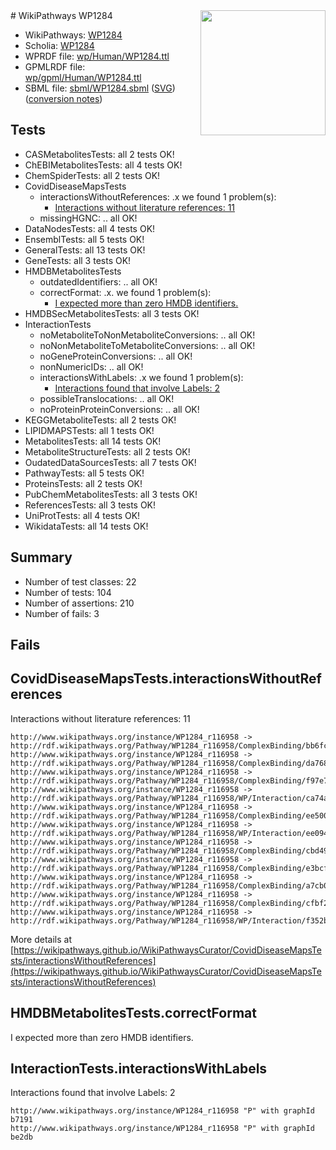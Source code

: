 <img style="float: right; width: 200px" src="../logo.png" />
# WikiPathways WP1284

* WikiPathways: [WP1284](https://identifiers.org/wikipathways:WP1284)
* Scholia: [WP1284](https://scholia.toolforge.org/wikipathways/WP1284)
* WPRDF file: [wp/Human/WP1284.ttl](../wp/Human/WP1284.ttl)
* GPMLRDF file: [wp/gpml/Human/WP1284.ttl](../wp/gpml/Human/WP1284.ttl)
* SBML file: [sbml/WP1284.sbml](../sbml/WP1284.sbml) ([SVG](../sbml/WP1284.svg)) ([conversion notes](../sbml/WP1284.txt))

## Tests
* CASMetabolitesTests: all 2 tests OK!
* ChEBIMetabolitesTests: all 4 tests OK!
* ChemSpiderTests: all 2 tests OK!
* CovidDiseaseMapsTests
    * interactionsWithoutReferences: .x we found 1 problem(s):
        * [Interactions without literature references: 11](#9701cce2)
    * missingHGNC: .. all OK!
* DataNodesTests: all 4 tests OK!
* EnsemblTests: all 5 tests OK!
* GeneralTests: all 13 tests OK!
* GeneTests: all 3 tests OK!
* HMDBMetabolitesTests
    * outdatedIdentifiers: .. all OK!
    * correctFormat: .x. we found 1 problem(s):
        * [I expected more than zero HMDB identifiers.](#ad154c1e)
* HMDBSecMetabolitesTests: all 3 tests OK!
* InteractionTests
    * noMetaboliteToNonMetaboliteConversions: .. all OK!
    * noNonMetaboliteToMetaboliteConversions: .. all OK!
    * noGeneProteinConversions: .. all OK!
    * nonNumericIDs: .. all OK!
    * interactionsWithLabels: .x we found 1 problem(s):
        * [Interactions found that involve Labels: 2](#630d2679)
    * possibleTranslocations: .. all OK!
    * noProteinProteinConversions: .. all OK!
* KEGGMetaboliteTests: all 2 tests OK!
* LIPIDMAPSTests: all 1 tests OK!
* MetabolitesTests: all 14 tests OK!
* MetaboliteStructureTests: all 2 tests OK!
* OudatedDataSourcesTests: all 7 tests OK!
* PathwayTests: all 5 tests OK!
* ProteinsTests: all 2 tests OK!
* PubChemMetabolitesTests: all 3 tests OK!
* ReferencesTests: all 3 tests OK!
* UniProtTests: all 4 tests OK!
* WikidataTests: all 14 tests OK!


## Summary

* Number of test classes: 22
* Number of tests: 104
* Number of assertions: 210
* Number of fails: 3

## Fails

<a name="9701cce2" />

## CovidDiseaseMapsTests.interactionsWithoutReferences

Interactions without literature references: 11
```
http://www.wikipathways.org/instance/WP1284_r116958 -> http://rdf.wikipathways.org/Pathway/WP1284_r116958/ComplexBinding/bb6fc
http://www.wikipathways.org/instance/WP1284_r116958 -> http://rdf.wikipathways.org/Pathway/WP1284_r116958/ComplexBinding/da768
http://www.wikipathways.org/instance/WP1284_r116958 -> http://rdf.wikipathways.org/Pathway/WP1284_r116958/ComplexBinding/f97e7
http://www.wikipathways.org/instance/WP1284_r116958 -> http://rdf.wikipathways.org/Pathway/WP1284_r116958/WP/Interaction/ca74a
http://www.wikipathways.org/instance/WP1284_r116958 -> http://rdf.wikipathways.org/Pathway/WP1284_r116958/ComplexBinding/ee500
http://www.wikipathways.org/instance/WP1284_r116958 -> http://rdf.wikipathways.org/Pathway/WP1284_r116958/WP/Interaction/ee094
http://www.wikipathways.org/instance/WP1284_r116958 -> http://rdf.wikipathways.org/Pathway/WP1284_r116958/ComplexBinding/cbd49
http://www.wikipathways.org/instance/WP1284_r116958 -> http://rdf.wikipathways.org/Pathway/WP1284_r116958/ComplexBinding/e3bcf
http://www.wikipathways.org/instance/WP1284_r116958 -> http://rdf.wikipathways.org/Pathway/WP1284_r116958/ComplexBinding/a7cb0
http://www.wikipathways.org/instance/WP1284_r116958 -> http://rdf.wikipathways.org/Pathway/WP1284_r116958/ComplexBinding/cfbf2
http://www.wikipathways.org/instance/WP1284_r116958 -> http://rdf.wikipathways.org/Pathway/WP1284_r116958/WP/Interaction/f352b
```

More details at [https://wikipathways.github.io/WikiPathwaysCurator/CovidDiseaseMapsTests/interactionsWithoutReferences](https://wikipathways.github.io/WikiPathwaysCurator/CovidDiseaseMapsTests/interactionsWithoutReferences)

<a name="ad154c1e" />

## HMDBMetabolitesTests.correctFormat

I expected more than zero HMDB identifiers.
<a name="630d2679" />

## InteractionTests.interactionsWithLabels

Interactions found that involve Labels: 2
```
http://www.wikipathways.org/instance/WP1284_r116958 "P" with graphId b7191
http://www.wikipathways.org/instance/WP1284_r116958 "P" with graphId be2db
```

